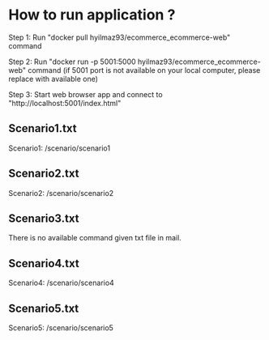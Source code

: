 # How to run application ?

Step 1: Run "docker pull hyilmaz93/ecommerce_ecommerce-web" command

Step 2: Run "docker run -p 5001:5000 hyilmaz93/ecommerce_ecommerce-web" command (if 5001 port is not available on your local computer, please replace with available one)

Step 3: Start web browser app and connect to "http://localhost:5001/index.html"

## Scenario1.txt
  Scenario1: /scenario/scenario1

## Scenario2.txt
  Scenario2: /scenario/scenario2
  
## Scenario3.txt
  There is no available command given txt file in mail.

## Scenario4.txt
  Scenario4: /scenario/scenario4

## Scenario5.txt
  Scenario5: /scenario/scenario5

